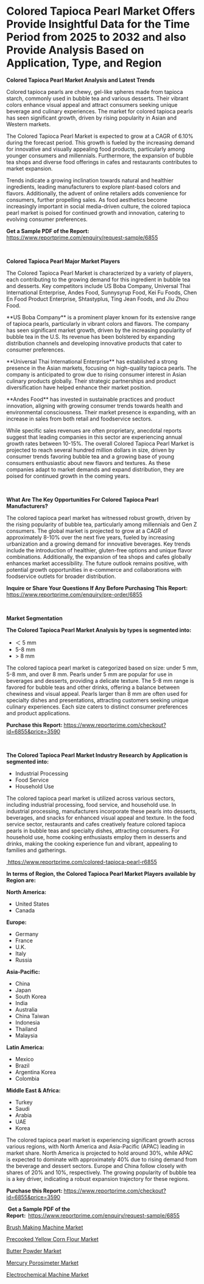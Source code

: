 <p><h1>Colored Tapioca Pearl Market Offers Provide Insightful Data for the Time Period from 2025 to 2032 and also Provide Analysis Based on Application, Type, and Region</h1></p><p><strong>Colored Tapioca Pearl Market Analysis and Latest Trends</strong></p>
<p><p>Colored tapioca pearls are chewy, gel-like spheres made from tapioca starch, commonly used in bubble tea and various desserts. Their vibrant colors enhance visual appeal and attract consumers seeking unique beverage and culinary experiences. The market for colored tapioca pearls has seen significant growth, driven by rising popularity in Asian and Western markets. </p><p>The Colored Tapioca Pearl Market is expected to grow at a CAGR of 6.10% during the forecast period. This growth is fueled by the increasing demand for innovative and visually appealing food products, particularly among younger consumers and millennials. Furthermore, the expansion of bubble tea shops and diverse food offerings in cafes and restaurants contributes to market expansion. </p><p>Trends indicate a growing inclination towards natural and healthier ingredients, leading manufacturers to explore plant-based colors and flavors. Additionally, the advent of online retailers adds convenience for consumers, further propelling sales. As food aesthetics become increasingly important in social media-driven culture, the colored tapioca pearl market is poised for continued growth and innovation, catering to evolving consumer preferences.</p></p>
<p><strong>Get a Sample PDF of the Report:&nbsp;</strong> <a href="https://www.reportprime.com/enquiry/request-sample/6855?utm_campaign=2446&utm_medium=2&utm_source=Github&utm_content=ia&utm_term=19032025&utm_id=colored-tapioca-pearl">https://www.reportprime.com/enquiry/request-sample/6855</a></p>
<p>&nbsp;</p>
<p><strong>Colored Tapioca Pearl Major Market Players</strong></p>
<p><p>The Colored Tapioca Pearl Market is characterized by a variety of players, each contributing to the growing demand for this ingredient in bubble tea and desserts. Key competitors include US Boba Company, Universal Thai International Enterprise, Andes Food, Sunnysyrup Food, Kei Fu Foods, Chen En Food Product Enterprise, Shtastyplus, Ting Jean Foods, and Jiu Zhou Food.</p><p>**US Boba Company** is a prominent player known for its extensive range of tapioca pearls, particularly in vibrant colors and flavors. The company has seen significant market growth, driven by the increasing popularity of bubble tea in the U.S. Its revenue has been bolstered by expanding distribution channels and developing innovative products that cater to consumer preferences.</p><p>**Universal Thai International Enterprise** has established a strong presence in the Asian markets, focusing on high-quality tapioca pearls. The company is anticipated to grow due to rising consumer interest in Asian culinary products globally. Their strategic partnerships and product diversification have helped enhance their market position.</p><p>**Andes Food** has invested in sustainable practices and product innovation, aligning with growing consumer trends towards health and environmental consciousness. Their market presence is expanding, with an increase in sales from both retail and foodservice sectors.</p><p>While specific sales revenues are often proprietary, anecdotal reports suggest that leading companies in this sector are experiencing annual growth rates between 10-15%. The overall Colored Tapioca Pearl Market is projected to reach several hundred million dollars in size, driven by consumer trends favoring bubble tea and a growing base of young consumers enthusiastic about new flavors and textures. As these companies adapt to market demands and expand distribution, they are poised for continued growth in the coming years.</p></p>
<p>&nbsp;</p>
<p><strong>What Are The Key Opportunities For Colored Tapioca Pearl Manufacturers?</strong></p>
<p><p>The colored tapioca pearl market has witnessed robust growth, driven by the rising popularity of bubble tea, particularly among millennials and Gen Z consumers. The global market is projected to grow at a CAGR of approximately 8-10% over the next five years, fueled by increasing urbanization and a growing demand for innovative beverages. Key trends include the introduction of healthier, gluten-free options and unique flavor combinations. Additionally, the expansion of tea shops and cafes globally enhances market accessibility. The future outlook remains positive, with potential growth opportunities in e-commerce and collaborations with foodservice outlets for broader distribution.</p></p>
<p><strong>Inquire or Share Your Questions If Any Before Purchasing This Report:</strong> <a href="https://www.reportprime.com/enquiry/pre-order/6855?utm_campaign=2446&utm_medium=2&utm_source=Github&utm_content=ia&utm_term=19032025&utm_id=colored-tapioca-pearl">https://www.reportprime.com/enquiry/pre-order/6855</a></p>
<p>&nbsp;</p>
<p><strong>Market Segmentation</strong></p>
<p><strong>The Colored Tapioca Pearl Market Analysis by types is segmented into:</strong></p>
<p><ul><li>＜ 5 mm</li><li>5-8 mm</li><li>> 8 mm</li></ul></p>
<p><p>The colored tapioca pearl market is categorized based on size: under 5 mm, 5-8 mm, and over 8 mm. Pearls under 5 mm are popular for use in beverages and desserts, providing a delicate texture. The 5-8 mm range is favored for bubble teas and other drinks, offering a balance between chewiness and visual appeal. Pearls larger than 8 mm are often used for specialty dishes and presentations, attracting customers seeking unique culinary experiences. Each size caters to distinct consumer preferences and product applications.</p></p>
<p><strong>Purchase this Report:&nbsp;</strong><a href="https://www.reportprime.com/checkout?id=6855&price=3590&utm_campaign=2446&utm_medium=2&utm_source=Github&utm_content=ia&utm_term=19032025&utm_id=colored-tapioca-pearl">https://www.reportprime.com/checkout?id=6855&price=3590</a></p>
<p>&nbsp;</p>
<p><strong>The Colored Tapioca Pearl Market Industry Research by Application is segmented into:</strong></p>
<p><ul><li>Industrial Processing</li><li>Food Service</li><li>Household Use</li></ul></p>
<p><p>The colored tapioca pearl market is utilized across various sectors, including industrial processing, food service, and household use. In industrial processing, manufacturers incorporate these pearls into desserts, beverages, and snacks for enhanced visual appeal and texture. In the food service sector, restaurants and cafes creatively feature colored tapioca pearls in bubble teas and specialty dishes, attracting consumers. For household use, home cooking enthusiasts employ them in desserts and drinks, making the cooking experience fun and vibrant, appealing to families and gatherings.</p></p>
<p><a href="https://www.reportprime.com/colored-tapioca-pearl-r6855?utm_campaign=2446&utm_medium=2&utm_source=Github&utm_content=ia&utm_term=19032025&utm_id=colored-tapioca-pearl">&nbsp;https://www.reportprime.com/colored-tapioca-pearl-r6855</a></p>
<p><strong>In terms of Region, the Colored Tapioca Pearl Market Players available by Region are:</strong></p>
<p>
    <p> <strong> North America: </strong>
        <ul>
            <li>United States</li>
            <li>Canada</li>
        </ul>
        </p> 
    <p> <strong> Europe: </strong>
        <ul>
            <li>Germany</li>
            <li>France</li>
            <li>U.K.</li>
            <li>Italy</li>
            <li>Russia</li>
        </ul>
        </p> 
    <p> <strong> Asia-Pacific: </strong>
        <ul>
            <li>China</li>
            <li>Japan</li>
            <li>South Korea</li>
            <li>India</li>
            <li>Australia</li>
            <li>China Taiwan</li>
            <li>Indonesia</li>
            <li>Thailand</li>
            <li>Malaysia</li>
        </ul>
        </p> 
    <p> <strong> Latin America: </strong>
        <ul>
            <li>Mexico</li>
            <li>Brazil</li>
            <li>Argentina Korea</li>
            <li>Colombia</li>
        </ul>
        </p> 
    <p> <strong> Middle East & Africa: </strong>
        <ul>
            <li>Turkey</li>
            <li>Saudi</li>
            <li>Arabia</li>
            <li>UAE</li>
            <li>Korea</li>
        </ul>
    </p>
    </p>
<p><p>The colored tapioca pearl market is experiencing significant growth across various regions, with North America and Asia-Pacific (APAC) leading in market share. North America is projected to hold around 30%, while APAC is expected to dominate with approximately 40% due to rising demand from the beverage and dessert sectors. Europe and China follow closely with shares of 20% and 10%, respectively. The growing popularity of bubble tea is a key driver, indicating a robust expansion trajectory for these regions.</p></p>
<p><strong>Purchase this Report: </strong><a href="https://www.reportprime.com/checkout?id=6855&price=3590&utm_campaign=2446&utm_medium=2&utm_source=Github&utm_content=ia&utm_term=19032025&utm_id=colored-tapioca-pearl">https://www.reportprime.com/checkout?id=6855&price=3590</a></p>
<p>&nbsp;<strong>Get a Sample PDF of the Report:&nbsp;&nbsp;</strong><a href="https://www.reportprime.com/enquiry/request-sample/6855?utm_campaign=2446&utm_medium=2&utm_source=Github&utm_content=ia&utm_term=19032025&utm_id=colored-tapioca-pearl">https://www.reportprime.com/enquiry/request-sample/6855</a></p>
<p><strong></strong></p>
<p><p><a href="https://www.linkedin.com/pulse/brush-making-machine-market-tracking-sales-employment-102-growth-hfzff?utm_campaign=2446&utm_medium=2&utm_source=Github&utm_content=ia&utm_term=19032025&utm_id=colored-tapioca-pearl">Brush Making Machine Market</a></p><p><a href="https://github.com/abuugjetaj/Market-Research-Report-List-1/blob/main/precooked-yellow-corn-flour-market.md?utm_campaign=2446&utm_medium=2&utm_source=Github&utm_content=ia&utm_term=19032025&utm_id=colored-tapioca-pearl">Precooked Yellow Corn Flour Market</a></p><p><a href="https://github.com/schwminh2001101/Market-Research-Report-List-1/blob/main/butter-powder-market.md?utm_campaign=2446&utm_medium=2&utm_source=Github&utm_content=ia&utm_term=19032025&utm_id=colored-tapioca-pearl">Butter Powder Market</a></p><p><a href="https://www.linkedin.com/pulse/analysis-current-state-future-growth-potential-mercury-uv3hf?utm_campaign=2446&utm_medium=2&utm_source=Github&utm_content=ia&utm_term=19032025&utm_id=colored-tapioca-pearl">Mercury Porosimeter Market</a></p><p><a href="https://www.linkedin.com/pulse/regional-segment-trends-electrochemical-machine-market-ves4f?utm_campaign=2446&utm_medium=2&utm_source=Github&utm_content=ia&utm_term=19032025&utm_id=colored-tapioca-pearl">Electrochemical Machine Market</a></p></p>